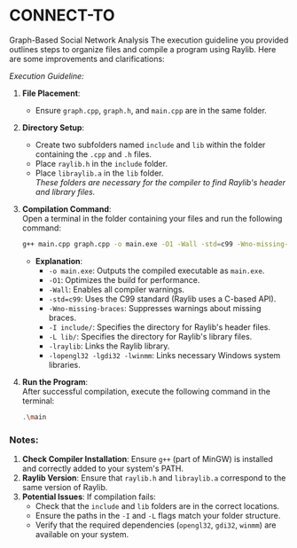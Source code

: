 # CONNECT-TO
Graph-Based Social Network Analysis
The execution guideline you provided outlines steps to organize files and compile a program using Raylib. Here are some improvements and clarifications:

*Execution Guideline:*
1. **File Placement**:  
   - Ensure `graph.cpp`, `graph.h`, and `main.cpp` are in the same folder.
   
2. **Directory Setup**:  
   - Create two subfolders named `include` and `lib` within the folder containing the `.cpp` and `.h` files.
   - Place `raylib.h` in the `include` folder.
   - Place `libraylib.a` in the `lib` folder.  
     *These folders are necessary for the compiler to find Raylib's header and library files.*

3. **Compilation Command**:  
   Open a terminal in the folder containing your files and run the following command:
   ```bash
   g++ main.cpp graph.cpp -o main.exe -O1 -Wall -std=c99 -Wno-missing-braces -I include/ -L lib/ -lraylib -lopengl32 -lgdi32 -lwinmm
   ```
   - **Explanation**:
     - `-o main.exe`: Outputs the compiled executable as `main.exe`.
     - `-O1`: Optimizes the build for performance.
     - `-Wall`: Enables all compiler warnings.
     - `-std=c99`: Uses the C99 standard (Raylib uses a C-based API).
     - `-Wno-missing-braces`: Suppresses warnings about missing braces.
     - `-I include/`: Specifies the directory for Raylib's header files.
     - `-L lib/`: Specifies the directory for Raylib's library files.
     - `-lraylib`: Links the Raylib library.
     - `-lopengl32 -lgdi32 -lwinmm`: Links necessary Windows system libraries.

4. **Run the Program**:  
   After successful compilation, execute the following command in the terminal:
   ```bash
   .\main
   ```

### Notes:
1. **Check Compiler Installation**: Ensure `g++` (part of MinGW) is installed and correctly added to your system's PATH.
2. **Raylib Version**: Ensure that `raylib.h` and `libraylib.a` correspond to the same version of Raylib.
3. **Potential Issues**: If compilation fails:
   - Check that the `include` and `lib` folders are in the correct locations.
   - Ensure the paths in the `-I` and `-L` flags match your folder structure.
   - Verify that the required dependencies (`opengl32`, `gdi32`, `winmm`) are available on your system.

